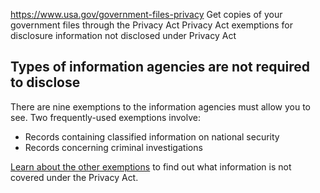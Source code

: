 

https://www.usa.gov/government-files-privacy
Get copies of your government files through the Privacy Act
Privacy Act exemptions for disclosure
information not disclosed under Privacy Act

Types of information agencies are not required to disclose
----------------------------------------------------------

There are nine exemptions to the information agencies must allow you to see. Two frequently-used exemptions involve:

* Records containing classified information on national security
* Records concerning criminal investigations

[Learn about the other exemptions](https://www.fbi.gov/how-we-can-help-you/more-fbi-services-and-information/freedom-of-information-privacy-act/foia-pa-overviews-exemptions-and-terms)
to find out what information is not covered under the Privacy Act.
